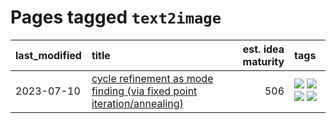 # Pages tagged `text2image`

|last_modified|title|est. idea maturity|tags
|:---|:---|---:|:---|
|2023-07-10|[cycle refinement as mode finding (via fixed point iteration/annealing)](../cycle_refinement_as_modefinding.md)|506|[![](https://img.shields.io/badge/tag-experimentation-c4fb38)](../tags/experimentation.md) [![](https://img.shields.io/badge/tag-publication-12eec5)](../tags/publication.md) [![](https://img.shields.io/badge/tag-text2image-83cbca)](../tags/text2image.md) [![](https://img.shields.io/badge/tag-text2video-e33481)](../tags/text2video.md)|